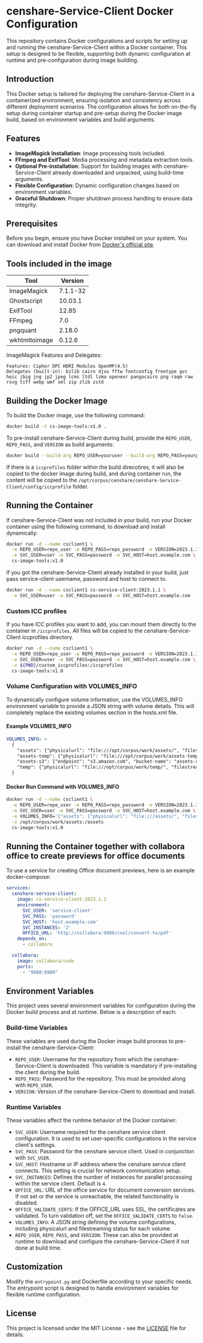 # censhare-Service-Client Docker Configuration

This repository contains Docker configurations and scripts for setting up and running the censhare-Service-Client within a Docker container. This setup is designed to be flexible, supporting both dynamic configuration at runtime and pre-configuration during image building.

## Introduction

This Docker setup is tailored for deploying the censhare-Service-Client in a containerized environment, ensuring isolation and consistency across different deployment scenarios. The configuration allows for both on-the-fly setup during container startup and pre-setup during the Docker image build, based on environment variables and build arguments.

## Features

- **ImageMagick Installation**: Image processing tools included.
- **FFmpeg and ExifTool**: Media processing and metadata extraction tools.
- **Optional Pre-installation**: Support for building images with censhare-Service-Client already downloaded and unpacked, using build-time arguments.
- **Flexible Configuration**: Dynamic configuration changes based on environment variables.
- **Graceful Shutdown**: Proper shutdown process handling to ensure data integrity.

## Prerequisites

Before you begin, ensure you have Docker installed on your system. You can download and install Docker from [Docker's official site](https://docs.docker.com/get-docker/).

## Tools included in the image

|Tool         |Version |
|-------------|--------|
|ImageMagick  |7.1.1-32|
|Ghostscript  |10.03.1 |
|ExifTool     |12.85   |
|FFmpeg       |7.0     |
|pngquant     |2.18.0  |
|wkhtmltoimage|0.12.6  |

ImageMagick Features and Delegates:

```
Features: Cipher DPC HDRI Modules OpenMP(4.5)
Delegates (built-in): bzlib cairo djvu fftw fontconfig freetype gvc heic jbig jng jp2 jpeg lcms ltdl lzma openexr pangocairo png raqm raw rsvg tiff webp wmf xml zip zlib zstd
```

## Building the Docker Image

To build the Docker image, use the following command:

```bash
docker build -t cs-image-tools:v1.0 .
```

To pre-install censhare-Service-Client during build, provide the `REPO_USER`, `REPO_PASS`, and `VERSION` as build arguments:

```bash
docker build --build-arg REPO_USER=youruser --build-arg REPO_PASS=yourpass --build-arg VERSION=2023.1.1 -t cs-service-client:2023.1.1 .
```

If there is a `iccprofiles` folder within the build direcotires, it will also be copied to the docker image during build, and during container run, the content will be copied to the `/opt/corpus/censhare/censhare-Service-Client/config/iccprofile` folder.

## Running the Container

If censhare-Service-Client was not included in your build, run your Docker container using the following command, to download and install dynamically:

```bash
docker run -d --name csclient1 \
  -e REPO_USER=repo_user -e REPO_PASS=repo_password -e VERSION=2023.1.1 \
  -e SVC_USER=user -e SVC_PASS=password -e SVC_HOST=host.example.com \
  cs-image-tools:v1.0
```

If you got the censhare-Service-Client already installed in your build, just pass service-client username, password and host to connect to.

```bash
docker run -d --name csclient1 cs-service-client:2023.1.1 \
  -e SVC_USER=user -e SVC_PASS=password -e SVC_HOST=host.example.com
```

### Custom ICC profiles

If you have ICC profiles you want to add, you can mount them directly to the container in `/iccprofiles`. All files will be copied to the censhare-Service-Client iccprofiles directory.

```bash
docker run -d --name csclient1 \
  -e REPO_USER=repo_user -e REPO_PASS=repo_password -e VERSION=2023.1.1 \
  -e SVC_USER=user -e SVC_PASS=password -e SVC_HOST=host.example.com \
  -v ${PWD}/custom_iccprofiles:/iccprofiles
  cs-image-tools:v1.0
```

### Volume Configuration with VOLUMES_INFO

To dynamically configure volume information, use the VOLUMES_INFO environment variable to provide a JSON string with volume details. This will completely replace the existing volumes section in the hosts.xml file.

#### Example VOLUMES_INFO

```yaml
VOLUMES_INFO: >
  {
    "assets": {"physicalurl": "file:///opt/corpus/work/assets/", "filestreaming": true},
    "assets-temp": {"physicalurl": "file:///opt/corpus/work/assets-temp/", "filestreaming": true},
    "assets-s3": {"endpoint": "s3.amazon.com", "bucket-name": "assets-s3", "secret": "foobar"},
    "temp": {"physicalurl": "file:///opt/corpus/work/temp/", "filestreaming": false}
  }
```

#### Docker Run Command with VOLUMES_INFO

```bash
docker run -d --name csclient1 \
  -e REPO_USER=repo_user -e REPO_PASS=repo_password -e VERSION=2023.1.1 \
  -e SVC_USER=user -e SVC_PASS=password -e SVC_HOST=host.example.com \
  -e VOLUMES_INFO='{"assets": {"physicalurl": "file:///assets/", "filestreaming": false}, "assets-temp": {"physicalurl": "file:///assets/assets-temp/", "filestreaming": false}, "assets-s3": {"endpoint": "s3.amazon.com", "bucket-name": "assets-s3", "secret": "foobar"}, "temp": {"physicalurl": "file:///opt/corpus/work/temp/", "filestreaming": true}}' \
  -v /opt/corpus/work/assets:/assets
  cs-image-tools:v1.0
```

## Running the Container together with collabora office to create previews for office documents

To use a service for creating Office document previews, here is an example docker-compose:

```yaml
services:
  censhare-service-client:
    image: cs-service-client:2023.1.1
    environment:
      SVC_USER: 'service-client'
      SVC_PASS: 'password'
      SVC_HOST: 'host.example.com'
      SVC_INSTANCES: '2'
      OFFICE_URL: 'http://collabora:9980/cool/convert-to/pdf'
    depends_on:
      - collabora

  collabora:
    image: collabora/code
    ports:
      - "9980:9980"
```

## Environment Variables

This project uses several environment variables for configuration during the Docker build process and at runtime. Below is a description of each:

### Build-time Variables

These variables are used during the Docker image build process to pre-install the censhare-Service-Client:

- `REPO_USER`: Username for the repository from which the censhare-Service-Client is downloaded. This variable is mandatory if pre-installing the client during the build.
- `REPO_PASS`: Password for the repository. This must be provided along with `REPO_USER`.
- `VERSION`: Version of the censhare-Service-Client to download and install.

### Runtime Variables

These variables affect the runtime behavior of the Docker container:

- `SVC_USER`: Username required for the censhare service client configuration. It is used to set user-specific configurations in the service client's settings.
- `SVC_PASS`: Password for the censhare service client. Used in conjunction with `SVC_USER`.
- `SVC_HOST`: Hostname or IP address where the censhare service client connects. This setting is crucial for network communication setup.
- `SVC_INSTANCES`: Defines the number of instances for parallel processing within the service client. Default is `4`.
- `OFFICE_URL`: URL of the office service for document conversion services. If not set or the service is unreachable, the related functionality is disabled.
- `OFFICE_VALIDATE_CERTS`: If the OFFICE_URL uses SSL, the certificates are validated. To turn validation off, set the `OFFICE_VALIDATE_CERTS` to `false`.
- `VOLUMES_INFO`: A JSON string defining the volume configurations, including physicalurl and filestreaming status for each volume.
- `REPO_USER`, `REPO_PASS`, and `VERSION`: These can also be provided at runtime to download and configure the censhare-Service-Client if not done at build time.

## Customization

Modify the `entrypoint.py` and Dockerfile according to your specific needs. The entrypoint script is designed to handle environment variables for flexible runtime configuration.

## License

This project is licensed under the MIT License - see the [LICENSE](LICENSE) file for details.
